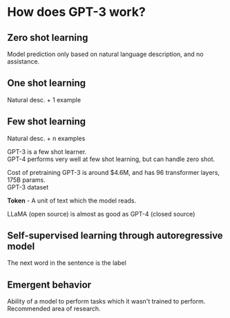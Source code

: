 # How does GPT-3 work?

## Zero shot learning
Model prediction only based on natural language description, and no assistance.

## One shot learning
Natural desc. + 1 example

## Few shot learning
Natural desc. + n examples

GPT-3 is a few shot learner.  
GPT-4 performs very well at few shot learning, but can handle zero shot.

Cost of pretraining GPT-3 is around $4.6M, and has 96 transformer layers, 175B params.  
GPT-3 dataset

__Token__ - A unit of text which the model reads.

LLaMA (open source) is almost as good as GPT-4 (closed source)

## Self-supervised learning through autoregressive model
The next word in the sentence is the label

## Emergent behavior
Ability of a model to perform tasks which it wasn't trained to perform.  
Recommended area of research.